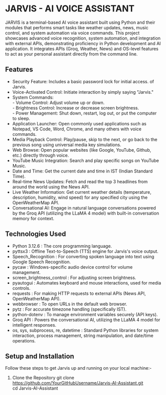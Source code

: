 # JARVIS - AI VOICE ASSISTANT
JARVIS is a terminal-based AI voice assistant built using Python and their modules that performs smart tasks like weather updates, news, music control, and system automation via voice commands.
This project showcases advanced voice recognition, system automation, and integration with external APIs, demonstrating proficiency in Python development and AI application.
It integrates APIs (Groq, Weather, News) and OS-level features to act as your personal assistant directly from the command line.

## Features
- Security Feature: Includes a basic password lock for initial access. of Jarvis.
- Voice-Activated Control: Initiate interaction by simply saying "Jarvis."
- System Commands:               
            - Volume Control: Adjust volume up or down.            
            - Brightness Control: Increase or decrease screen brightness.          
            - Power Management: Shut down, restart, log out, or put the computer to sleep.       
- Application Launcher: Open commonly used applications such as Notepad, VS Code, Word, Chrome, and many others with voice commands.
- Media Playback Control: Play/pause, skip to the next, or go back to the previous song using universal media key simulations. 
- Web Browse: Open popular websites (like Google, YouTube, Github, etc.) directly through voice. 
- YouTube Music Integration: Search and play specific songs on YouTube Music. 
- Date and Time: Get the current date and time in IST (Indian Standard Time). 
- Real-time News Updates: Fetch and read the top 3 headlines from around the world using the News API. 
- Live Weather Information: Get current weather details (temperature, description, humidity, wind speed) for any specified city using the OpenWeatherMap API. 
- Conversational AI: Engage in natural language conversations powered by the Groq API (utilizing the LLaMA 4 model) with built-in conversation memory for context.

## Technologies Used
- Python 3.12.6 : The core programming language.                                                
- pyttsx3 : Offline Text-to-Speech (TTS) engine for Jarvis's voice output.                                    
- Speech_Recognition : For converting spoken language into text using Google Speech Recognition.                                    
- pycaw : Windows-specific audio device control for volume management.                         
- screen_brightness_control : For adjusting screen brightness.                         
- pyautogui : Automates keyboard and mouse interactions, used for media controls.                         
- requests : For making HTTP requests to external APIs (News API, OpenWeatherMap API).                                     
- webbrowser : To open URLs in the default web browser.                                     
- pytz : For accurate timezone handling (specifically IST).                                     
- python-dotenv : To manage environment variables securely (API keys).                                     
- Groq API : Powers the conversational AI, utilizing the LLaMA 4 model for intelligent responses.                                    
- os, sys, subprocess, re, datetime : Standard Python libraries for system interaction, process management, string manipulation, and date/time operations.                                     

## Setup and Installation
Follow these steps to get Jarvis up and running on your local machine:-                 
1. Clone the Repository
   git clone https://github.com/YourGitHubUsername/Jarvis-AI-Assistant.git         
   cd Jarvis-AI-Assistant


















